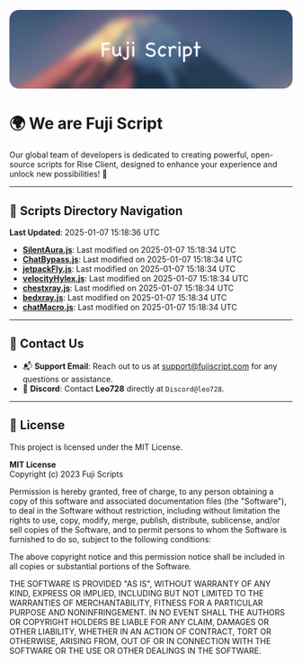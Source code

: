 ![Banner](.github/b.webp)

# 🌍 **We are Fuji Script**

Our global team of developers is dedicated to creating powerful, open-source scripts for Rise Client, designed to enhance your experience and unlock new possibilities! 🌟

---
<!-- SCRIPTS_NAVIGATION_START -->
## 📂 **Scripts Directory Navigation**

**Last Updated**: 2025-01-07 15:18:36 UTC

- **[SilentAura.js](scripts/SilentAura.js)**: Last modified on 2025-01-07 15:18:34 UTC
- **[ChatBypass.js](scripts/ChatBypass.js)**: Last modified on 2025-01-07 15:18:34 UTC
- **[jetpackFly.js](scripts/jetpackFly.js)**: Last modified on 2025-01-07 15:18:34 UTC
- **[velocityHylex.js](scripts/velocityHylex.js)**: Last modified on 2025-01-07 15:18:34 UTC
- **[chestxray.js](scripts/chestxray.js)**: Last modified on 2025-01-07 15:18:34 UTC
- **[bedxray.js](scripts/bedxray.js)**: Last modified on 2025-01-07 15:18:34 UTC
- **[chatMacro.js](scripts/chatMacro.js)**: Last modified on 2025-01-07 15:18:34 UTC

<!-- SCRIPTS_NAVIGATION_END -->

---

## 💬 **Contact Us**  
- 📬 **Support Email**: Reach out to us at [support@fujiscript.com](mailto:support@fujiscript.com) for any questions or assistance.  
- 💬 **Discord**: Contact **Leo728** directly at `Discord@leo728`.

---

## 📜 **License**

This project is licensed under the MIT License.  

**MIT License**  
Copyright (c) 2023 Fuji Scripts  

Permission is hereby granted, free of charge, to any person obtaining a copy of this software and associated documentation files (the "Software"), to deal in the Software without restriction, including without limitation the rights to use, copy, modify, merge, publish, distribute, sublicense, and/or sell copies of the Software, and to permit persons to whom the Software is furnished to do so, subject to the following conditions:  

The above copyright notice and this permission notice shall be included in all copies or substantial portions of the Software.  

THE SOFTWARE IS PROVIDED "AS IS", WITHOUT WARRANTY OF ANY KIND, EXPRESS OR IMPLIED, INCLUDING BUT NOT LIMITED TO THE WARRANTIES OF MERCHANTABILITY, FITNESS FOR A PARTICULAR PURPOSE AND NONINFRINGEMENT. IN NO EVENT SHALL THE AUTHORS OR COPYRIGHT HOLDERS BE LIABLE FOR ANY CLAIM, DAMAGES OR OTHER LIABILITY, WHETHER IN AN ACTION OF CONTRACT, TORT OR OTHERWISE, ARISING FROM, OUT OF OR IN CONNECTION WITH THE SOFTWARE OR THE USE OR OTHER DEALINGS IN THE SOFTWARE.  
